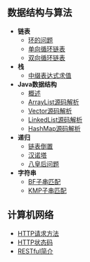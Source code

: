 ## 数据结构与算法
* **链表**
  * [环的问题](./数据结构与算法/链表/环的问题.md)
  * [单向循环链表](./数据结构与算法/链表/单向循环链表.md)
  * [双向循环链表](./数据结构与算法/链表/双向循环链表.md)
* **栈**
  * [中缀表达式求值](./数据结构与算法/栈/中缀表达式求值.md)
* **Java数据结构**
  * [概述](./数据结构与算法/Java数据结构/概述.md)
  * [ArrayList源码解析](./数据结构与算法/Java数据结构/ArrayList源码解析.md)
  * [Vector源码解析](./数据结构与算法/Java数据结构/Vector源码解析.md)
  * [LinkedList源码解析](./数据结构与算法/Java数据结构/LinkedList源码解析.md)
  * [HashMap源码解析](./数据结构与算法/Java数据结构/HashMap源码解析.md)
* **递归**
  * [链表倒置](./数据结构与算法/递归/链表倒置.md)
  * [汉诺塔](./数据结构与算法/递归/汉诺塔.md)
  * [八皇后问题](./数据结构与算法/递归/八皇后问题.md)
* **字符串**
  * [BF子串匹配](./数据结构与算法/字符串/BF子串匹配.md)
  * [KMP子串匹配](./数据结构与算法/字符串/KMP子串匹配.md)

## 计算机网络
* [HTTP请求方法](./计算机网络/HTTP请求方法.md)
* [HTTP状态码](./计算机网络/HTTP状态码.md)
* [RESTful简介](./计算机网络/RESTful简介.md)
